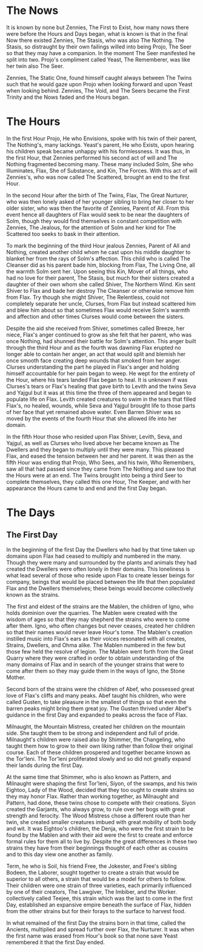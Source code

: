 # The Nows

It is known by none but Zennies, The First to Exist, how many nows there were before the Hours and Days began, what is known is that in the final Now there existed Zennies, The Stasis, who was also The Nothing. The Stasis, so distraught by their own failings willed into being Projo, The Seer so that they may have a companion. In the moment The Seer manifested he split into two. Projo's compliment called Yeast, The Rememberer, was like her twin also The Seer.

Zennies, The Static One, found himself caught always between The Twins such that he would gaze upon Projo when looking forward and upon Yeast when looking behind. Zennies, The Void, and The Seers became the First Trinity and the Nows faded and the Hours began. 

# The Hours

In the first Hour Projo, He who Envisions, spoke with his twin of their parent, The Nothing's, many lackings. Yeast's parent, He who Exists, upon hearing his children speak became unhappy with his formlessness. It was thus, in the first Hour, that Zennies performed his second act of will and The Nothing fragmented becoming many. These many included Solm, She who Illuminates, Flax, She of Substance, and Kin, The Forces. With this act of will Zennies's, who was now called The Scattered, brought an end to the first Hour. 

In the second Hour after the birth of The Twins, Flax, The Great Nurturer, who was then lonely asked of her younger sibling to bring her closer to her older sister, who was then the favorite of Zennies, Parent of All. From this event hence all daughters of Flax would seek to be near the daughters of Solm, though they would find themselves in constant competition with Zennies, The Jealous, for the attention of Solm and her kind for The Scattered too seeks to bask in their attention. 

To mark the beginning of the third Hour jealous Zennies, Parent of All and Nothing, created another child whom he cast upon his middle daughter to blanket her from the rays of Solm's affection. This child who is called The Cleanser did as his parent bade him, blocking from Flax, The Living One, all the warmth Solm sent her. Upon seeing this Kin, Mover of all things, who had no love for their parent, The Stasis, but much for their sisters created a daughter of their own whom she called Shiver, The Northern Wind. Kin sent Shiver to Flax and bade her destroy The Cleanser or otherwise remove him from Flax. Try though she might Shiver, The Relentless, could not completely separate her uncle, Clurses, from Flax but instead scattered him and blew him about so that sometimes Flax would receive Solm's warmth and affection and other times Clurses would come between the sisters. 

Despite the aid she received from Shiver, sometimes called Breeze, her niece, Flax's anger continued to grow as she felt that her parent, who was once Nothing, had shunned their battle for Solm's attention. This anger built through the third Hour and as the fourth was dawning Flax erupted no longer able to contain her anger, an act that would split and blemish her once smooth face creating deep wounds that smoked from her anger. Clurses understanding the part he played in Flax's anger and holding himself accountable for her pain began to weep. He wept for the entirety of the Hour, where his tears landed Flax began to heal. It is unknown if was Clurses's tears or Flax's healing that gave birth to Levith and the twins Seva and Yajgul but it was at this time the three of them appeared and began to populate life on Flax. Levith created creatures to swim in the tears that filled Flax's, no healed, wounds, while Seva and Yajgul brought life to those parts of her face that yet remained above water. Even Barren Shiver was so moved by the events of the fourth Hour that she allowed life into her domain. 

In the fifth Hour those who resided upon Flax Shiver, Levith, Seva, and Yajgul, as well as Clurses who lived above her became known as The Dwellers and they began to multiply until they were many. This pleased Flax, and eased the tension between her and her parent. It was then as the fifth Hour was ending that Projo, Who Sees, and his twin, Who Remembers, saw all that had passed since they came from The Nothing and saw too that the Hours were at an end. The Twins brought into being a third Seer to complete themselves, they called this one Hour, The Keeper, and with her appearance the Hours came to and end and the first Day began. 

# The Days

## The First Day

In the beginning of the first Day the Dwellers who had by that time taken up domains upon Flax had ceased to multiply and numbered in the many. Though they were many and surrounded by the plants and animals they had created the Dwellers were often lonely in their domains. This loneliness is what lead several of those who reside upon Flax to create lesser beings for company, beings that would be placed between the life that then populated Flax and the Dwellers themselves; these beings would become collectively known as the strains. 

The first and eldest of the strains are the Mablen, the children of Igno, who holds dominion over the quarries. The Mablen were created with the wisdom of ages so that they may shepherd the strains who were to come after them. Igno, who often changes but never ceases, created her children so that their names would never leave Hour's tome. The Mablen's creation instilled music into Flax's ears as their voices resonated with all creates, Strains, Dwellers, and Ohma alike. The Mablen numbered in the few but those few held the resolve of legion. The Mablen went forth from the Great Quarry where they were crafted in order to obtain understanding of the many domains of Flax and in search of the younger strains that were to come after them so they may  guide them in the ways of Igno, the Stone Mother. 

Second born of the strains were the children of Abef, who possessed great love of Flax's cliffs and many peaks. Abef taught his children, who were called Gusten, to take pleasure in the smallest of things  so that even the barren peaks might bring them great joy. The Gusten thrived under Abef's guidance in the first Day and expanded to peaks across the face of Flax. 

Milnaught, the Mountain Mistress, created her children on the mountain side. She taught them to be strong  and independent and full of pride. Milnaught's children were raised also by Shimmer, the Changeling, who taught them how to grow to their own liking rather than follow their original course. Each of these children prospered and together became known as the Tor'leni. The Tor'leni proliferated slowly and so did not greatly expand their lands during the first Day. 

At the same time that Shimmer, who is also known as Pattern, and Milnaught were shaping the first Tor'leni, Siyon, of the swamps, and his twin Eightoo, Lady of the Wood, decided that they too ought to create strains so they may honor Flax. Rather than working together, as Milnaught and Pattern, had done, these twins chose to compete with their creations. Siyon created the Garjants, who always grow, to rule over her bogs with great strength and ferocity. The Wood Mistress chose a different route than her twin, she created smaller creatures imbued with great mobility of both body and wit. It was Eightoo's children, the Denja, who were the first strain to be found by the Mablen and with their aid were the first to create and enforce formal rules for them all to live by. Despite the great differences in these two strains they have from their beginnings thought of each other as cousins and to this day view one another as family. 

Term, he who is Soil, his friend Free, the Jokester, and Free's sibling Bodeen, the Laborer, sought together to create a strain that would be superior to all others, a strain that would be a model for others to follow. Their children were one strain of three varieties, each primarily influenced by one of their creators, The Lawgiver, The Imbiber, and the Worker. collectively called Teejee, this strain which was the last to come in the first Day, established an expansive empire beneath the surface of Flax, hidden from the other strains but for their forays to the surface to harvest food. 

In what remained of the first Day the strains born in that time, called the Ancients, multiplied and spread further over Flax, the Nurturer. It was when the first name was erased from Hour's book so that none save Yeast remembered it that the first Day ended. 
